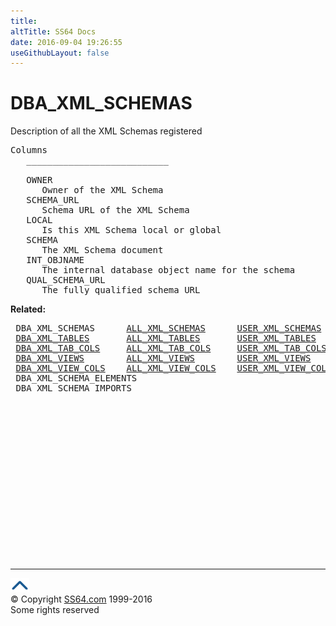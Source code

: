 ```yaml
---
title:
altTitle: SS64 Docs
date: 2016-09-04 19:26:55
useGithubLayout: false
---
```

<!-- #BeginLibraryItem "/Library/head_orad.lbi" --><!-- #EndLibraryItem --><h1>DBA_XML_SCHEMAS </h1><p> Description of all the XML Schemas registered </p> 
 
<pre>Columns
   ___________________________
 
   OWNER
      Owner of the XML Schema
   SCHEMA_URL
      Schema URL of the XML Schema
   LOCAL
      Is this XML Schema local or global
   SCHEMA
      The XML Schema document
   INT_OBJNAME
      The internal database object name for the schema
   QUAL_SCHEMA_URL
      The fully qualified schema URL</pre>
<p><b>Related:</b></p>
<pre> DBA_XML_SCHEMAS      <a href="ALL_XML_SCHEMAS.html">ALL_XML_SCHEMAS</a>      <a href="USER_XML_SCHEMAS.html">USER_XML_SCHEMAS</a> 
 <a href="DBA_XML_TABLES.html">DBA_XML_TABLES</a>       <a href="ALL_XML_TABLES.html">ALL_XML_TABLES</a>       <a href="USER_XML_TABLES.html">USER_XML_TABLES</a> 
 <a href="DBA_XML_TAB_COLS.html">DBA_XML_TAB_COLS</a>     <a href="ALL_XML_TAB_COLS.html">ALL_XML_TAB_COLS</a>     <a href="USER_XML_TAB_COLS.html">USER_XML_TAB_COLS</a> 
 <a href="DBA_XML_VIEWS.html">DBA_XML_VIEWS</a>        <a href="ALL_XML_VIEWS.html">ALL_XML_VIEWS</a>        <a href="USER_XML_VIEWS.html">USER_XML_VIEWS</a>
 <a href="DBA_XML_VIEW_COLS.html">DBA_XML_VIEW_COLS</a>    <a href="ALL_XML_VIEW_COLS.html">ALL_XML_VIEW_COLS</a>    <a href="USER_XML_VIEW_COLS.html">USER_XML_VIEW_COLS</a>
 DBA_XML_SCHEMA_ELEMENTS 
 DBA_XML_SCHEMA_IMPORTS</pre><!-- #BeginLibraryItem "/Library/foot_orad.lbi" --><p>
<!-- oracle-footer -->
<ins class="adsbygoogle" style="display:inline-block;width:300px;height:250px" data-ad-client="ca-pub-6140977852749469" data-ad-slot="4275490898"></ins>
<script>
(adsbygoogle = window.adsbygoogle || []).push({});
</script></p>
<hr>
<div id="bl" class="footer"><a href="DBA_XML_SCHEMAS.html#"><img src="../images/top.png" width="30" height="22" alt="Back to the Top"></a></div>
<div id="br" class="footer, tagline">© Copyright <a href="http://ss64.com/">SS64.com</a> 1999-2016<br>
Some rights reserved</div>
<!-- #EndLibraryItem -->

